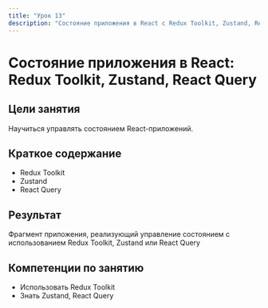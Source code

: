 ```yaml
---
title: "Урок 13"
description: "Состояние приложения в React с Redux Toolkit, Zustand, React Query"
---
```


# Состояние приложения в React: Redux Toolkit, Zustand, React Query

<!-- s -->

## Цели занятия

Научиться управлять состоянием React-приложений.

<!-- s -->

## Краткое содержание

- Redux Toolkit
- Zustand
- React Query

<!-- s -->

## Результат

Фрагмент приложения, реализующий управление состоянием с использованием Redux Toolkit, Zustand или React Query

<!-- s -->

## Компетенции по занятию

- Использовать Redux Toolkit
- Знать Zustand, React Query
